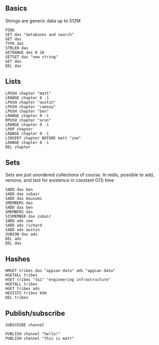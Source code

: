 ## Basics
Strings are generic data up to 512M
```
PING
SET das "databases and search"
GET das
TYPE das
STRLEN das
GETRANGE das 0 10
GETSET das "new string"
GET das
DEL das
```

## Lists
```
LPUSH chapter "matt"
LRANGE chapter 0 -1
LPUSH chapter "austin"
LPUSH chapter "ramsey"
LPUSH chapter "ben"
LRANGE chapter 0 -1
RPUSH chapter "arun"
LRANGE chapter 0 -1
LPOP chapter
LRANGE chapter 0 -1
LINSERT chapter BEFORE matt "zoe"
LRANGE chapter 0 -1
DEL chapter
```

## Sets
Sets are just unordered collections of course. In redis,
possible to add, remove, and test for existence
in constant O(1) time
```
SADD das ben
SADD das zubair
SADD das mousumi
SMEMBERS das
SADD das ben
SMEMBERS das
SISMEMBER das zubair
SADD ads zoe
SADD ads richard
SADD ads austin
SUNION das ads
DEL ads
DEL das
```

## Hashes
```
HMSET tribes das "appian data" ads "appian data"
HGETALL tribes
HSET tribes "t&i" "engineering infrastructure"
HGETALL tribes
HGET tribes ads
HEXISTS tribes kdm
DEL tribes
```

## Publish/subscribe
```
SUBSCRIBE channel
```
```
PUBLISH channel "hello!"
PUBLISH channel "this is matt"
```
